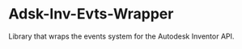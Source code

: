 Adsk-Inv-Evts-Wrapper
=====================

Library that wraps the events system for the Autodesk Inventor API.
